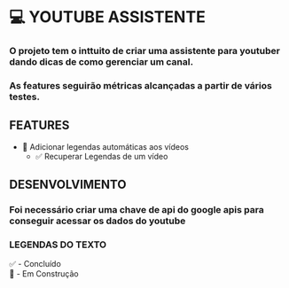 # 💻 YOUTUBE ASSISTENTE

### O projeto tem o inttuito de criar uma assistente para youtuber dando dicas de como gerenciar um canal.
### As features seguirão métricas alcançadas a partir de vários testes.

## FEATURES 

- 🚧 Adicionar legendas automáticas aos vídeos
    - ✅ Recuperar Legendas de um vídeo
 
## DESENVOLVIMENTO
### Foi necessário criar uma chave de api do google apis para conseguir acessar os dados do youtube 




### LEGENDAS DO TEXTO
✅ - Concluído <br>
🚧 - Em Construção